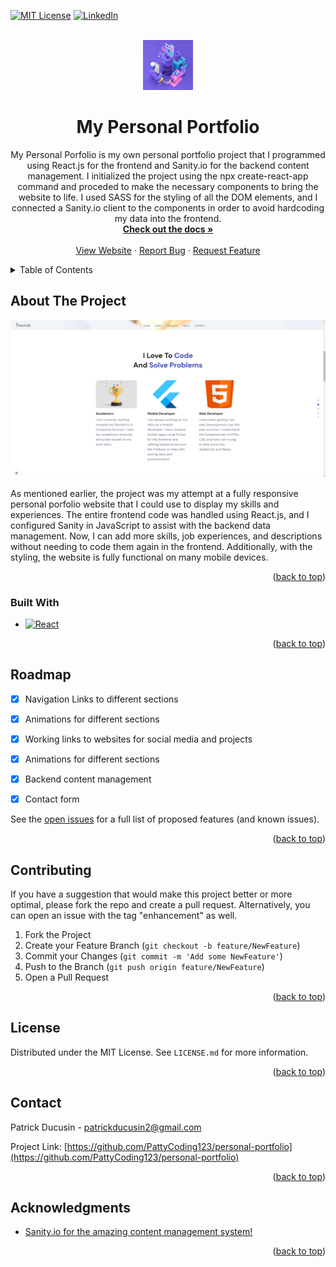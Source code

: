 <div id="top"></div>

<!-- PROJECT SHIELDS -->
<!--
*** Reference link notation in markdown. Look at the bottom of the file
*** for all links to the shields.
*** https://www.markdownguide.org/basic-syntax/#reference-style-links
-->
[![MIT License][license-shield]][license-url]
[![LinkedIn][linkedin-shield]][linkedin-url]

<!-- PROJECT LOGO -->
<br />
<div align="center">
  <a href="https://github.com/PattyCoding123/personal-portfolio">
    <img src="src/assets/about04.png" alt="Logo" width="80" height="80">
  </a>
  
<h1 align="center">My Personal Portfolio</h1>

  <p align="center">
    My Personal Porfolio is my own personal portfolio project that I programmed using React.js for the frontend and Sanity.io for the backend content management. I initialized the project using the npx create-react-app command and proceded to make the necessary components to bring the website to life. I used SASS for the styling of all the DOM elements, and I connected a Sanity.io client to the components in order to avoid hardcoding my data into the frontend.
    <br />
    <a href="https://github.com/PattyCoding123/personal-portfolio"><strong>Check out the docs »</strong></a>
    <br />
    <br />
    <a href="https://patrickducusinportfolio.com">View Website</a>
    ·
    <a href="https://github.com/PattyCoding123/personal-portfolio/issues">Report Bug</a>
    ·
    <a href="https://github.com/PattyCoding123/personal-portfolio/issues">Request Feature</a>
  </p>
</div>



<!-- TABLE OF CONTENTS -->
<details>
  <summary>Table of Contents</summary>
  <ol>
    <li>
      <a href="#about-the-project">About The Project</a>
      <ul>
        <li><a href="#built-with">Built With</a></li>
      </ul>
    </li>
    <li><a href="#roadmap">Roadmap</a></li>
    <li><a href="#contributing">Contributing</a></li>
    <li><a href="#license">License</a></li>
    <li><a href="#contact">Contact</a></li>
    <li><a href="#acknowledgments">Acknowledgments</a></li>
  </ol>
</details>



<!-- ABOUT THE PROJECT -->
## About The Project

[![Look at the live demo!][product-screenshot]](https://patrickducusinportfolio.com)

As mentioned earlier, the project was my attempt at a fully responsive personal porfolio website that I could use to display my skills and experiences. The entire frontend code was handled using React.js, and I configured Sanity in JavaScript to assist with the backend data management. Now, I can add more skills, job experiences, and descriptions without needing to code them again in the frontend. Additionally, with the styling, the website is fully functional on many mobile devices.

<p align="right">(<a href="#top">back to top</a>)</p>



### Built With

* [![React][React.js]][React-url]
<p align="right">(<a href="#top">back to top</a>)</p>


<!-- ROADMAP -->
## Roadmap

- [x] Navigation Links to different sections
- [x] Animations for different sections
- [x] Working links to websites for social media and projects
- [x] Animations for different sections
- [x] Backend content management 
- [x] Contact form


See the [open issues](https://github.com/PattyCoding123/personal-portfolio/issues) for a full list of proposed features (and known issues).

<p align="right">(<a href="#top">back to top</a>)</p>


<!-- CONTRIBUTING -->
## Contributing

If you have a suggestion that would make this project better or more optimal, please fork the repo and create a pull request. Alternatively, you can open an issue with the tag "enhancement" as well.

1. Fork the Project
2. Create your Feature Branch (`git checkout -b feature/NewFeature`)
3. Commit your Changes (`git commit -m 'Add some NewFeature'`)
4. Push to the Branch (`git push origin feature/NewFeature`)
5. Open a Pull Request

<p align="right">(<a href="#top">back to top</a>)</p>



<!-- LICENSE -->
## License

Distributed under the MIT License. See `LICENSE.md` for more information.

<p align="right">(<a href="#top">back to top</a>)</p>



<!-- CONTACT -->
## Contact

Patrick Ducusin - patrickducusin2@gmail.com

Project Link: [https://github.com/PattyCoding123/personal-portfolio](https://github.com/PattyCoding123/personal-portfolio)

<p align="right">(<a href="#top">back to top</a>)</p>



<!-- ACKNOWLEDGMENTS -->
## Acknowledgments
* [Sanity.io for the amazing content management system!](https://www.sanity.io/)

<p align="right">(<a href="#top">back to top</a>)</p>



<!-- MARKDOWN LINKS & IMAGES -->
<!-- https://www.markdownguide.org/basic-syntax/#reference-style-links -->
[license-shield]: https://img.shields.io/github/license/PattyCoding123/personal-portfolio?color=%23808080&style=for-the-badge
[license-url]: https://github.com/PattyCoding123/personal-portfolio/blob/master/LICENSE.md
[linkedin-shield]: https://img.shields.io/badge/-LinkedIn-black.svg?style=for-the-badge&logo=linkedin&colorB=555
[linkedin-url]: https://www.linkedin.com/in/patrick-ducusin-879b25208/
[product-screenshot]: src/assets/demo.png
[React.js]: https://img.shields.io/badge/React-20232A?style=for-the-badge&logo=react&logoColor=61DAFB
[React-url]: https://reactjs.org/
